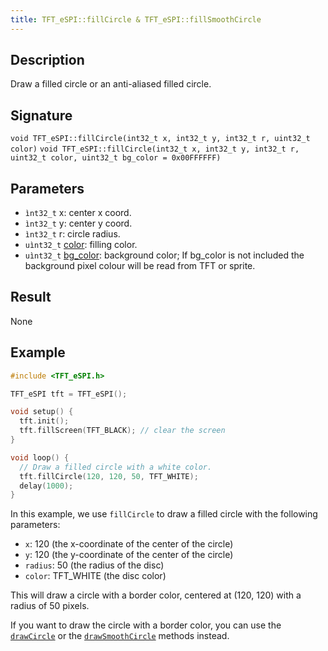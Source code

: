 ```yaml
---
title: TFT_eSPI::fillCircle & TFT_eSPI::fillSmoothCircle
---
```


## Description

Draw a filled circle or an anti-aliased filled circle.

## Signature

`void TFT_eSPI::fillCircle(int32_t x, int32_t y, int32_t r, uint32_t color)`
`void TFT_eSPI::fillCircle(int32_t x, int32_t y, int32_t r, uint32_t color, uint32_t bg_color = 0x00FFFFFF)`

## Parameters

* `ìnt32_t` x: center x coord.
* `ìnt32_t` y: center y coord.
* `ìnt32_t` r: circle radius.
* `uìnt32_t` [color](../colors.md): filling color.
* `uìnt32_t` [bg_color](../colors.md): background color; If bg_color is not included the background pixel colour will be read
    from TFT or sprite.

## Result

None

## Example

```cpp
#include <TFT_eSPI.h>

TFT_eSPI tft = TFT_eSPI();

void setup() {
  tft.init();
  tft.fillScreen(TFT_BLACK); // clear the screen
}

void loop() {
  // Draw a filled circle with a white color. 
  tft.fillCircle(120, 120, 50, TFT_WHITE);
  delay(1000);
}
```

In this example, we use `fillCircle` to draw a filled circle with the following parameters:

* `x`: 120 (the x-coordinate of the center of the circle)
* `y`: 120 (the y-coordinate of the center of the circle)
* `radius`: 50 (the radius of the disc)
* `color`: TFT_WHITE (the disc color)

This will draw a circle with a border color, centered at (120, 120) with a radius of 50 pixels.

If you want to draw the circle with a border color, you can use the [`drawCircle`](drawcircle.md) or the
[`drawSmoothCircle`](drawcircle.md) methods instead.
